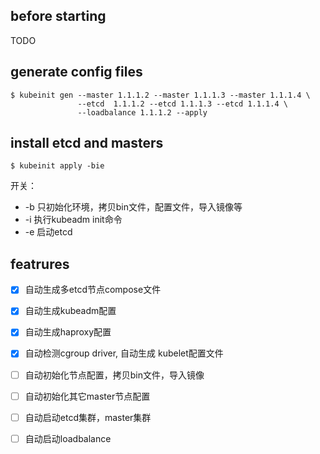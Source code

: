 ## before starting
TODO

## generate config files
```
$ kubeinit gen --master 1.1.1.2 --master 1.1.1.3 --master 1.1.1.4 \
               --etcd  1.1.1.2 --etcd 1.1.1.3 --etcd 1.1.1.4 \
               --loadbalance 1.1.1.2 --apply
```

## install etcd and masters
```
$ kubeinit apply -bie
```
开关：
* -b 只初始化环境，拷贝bin文件，配置文件，导入镜像等
* -i 执行kubeadm init命令
* -e 启动etcd

## featrures
- [x] 自动生成多etcd节点compose文件
- [x] 自动生成kubeadm配置
- [x] 自动生成haproxy配置
- [x] 自动检测cgroup driver, 自动生成 kubelet配置文件

- [ ] 自动初始化节点配置，拷贝bin文件，导入镜像
- [ ] 自动初始化其它master节点配置
- [ ] 自动启动etcd集群，master集群
- [ ] 自动启动loadbalance
